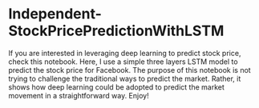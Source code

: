 # Independent-StockPricePredictionWithLSTM

If you are interested in leveraging deep learning to predict stock price, check this notebook. 
Here, I use a simple three layers LSTM model to predict the stock price for Facebook. 
The purpose of this notebook is not trying to challenge the traditional ways to predict the market.
Rather, it shows how deep learning could be adopted to predict the market movement in a straightforward way. Enjoy!
